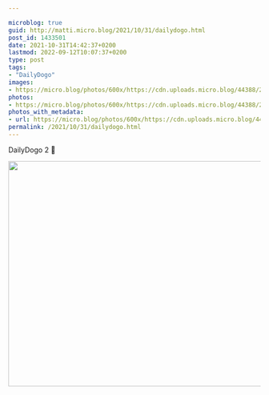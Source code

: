 ```yaml
---

microblog: true
guid: http://matti.micro.blog/2021/10/31/dailydogo.html
post_id: 1433501
date: 2021-10-31T14:42:37+0200
lastmod: 2022-09-12T10:07:37+0200
type: post
tags:
- "DailyDogo"
images:
- https://micro.blog/photos/600x/https://cdn.uploads.micro.blog/44388/2021/e4d043a14e.jpg
photos:
- https://micro.blog/photos/600x/https://cdn.uploads.micro.blog/44388/2021/e4d043a14e.jpg
photos_with_metadata:
- url: https://micro.blog/photos/600x/https://cdn.uploads.micro.blog/44388/2021/e4d043a14e.jpg
permalink: /2021/10/31/dailydogo.html
---
```

DailyDogo 2 🐶

<img src="/media/uploads/2021/e4d043a14e.jpg" width="600" height="450" alt="" />
